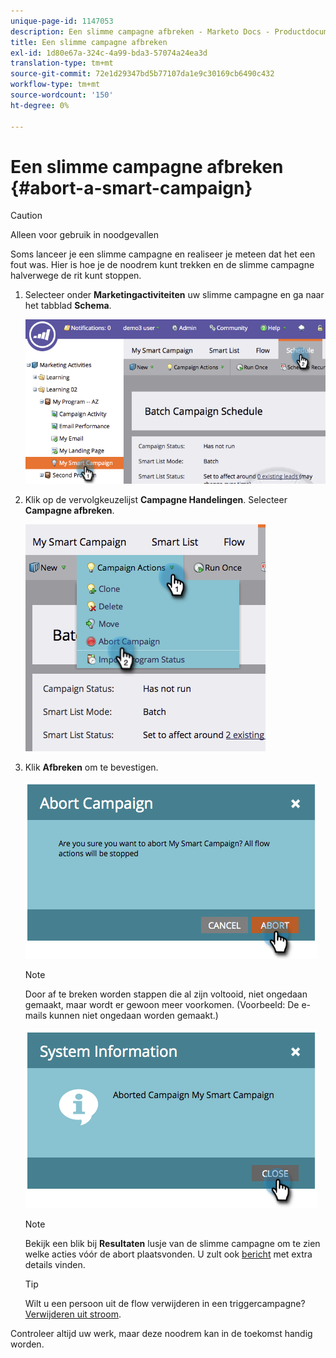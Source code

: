 ```yaml
---
unique-page-id: 1147053
description: Een slimme campagne afbreken - Marketo Docs - Productdocumentatie
title: Een slimme campagne afbreken
exl-id: 1d80e67a-324c-4a99-bda3-57074a24ea3d
translation-type: tm+mt
source-git-commit: 72e1d29347bd5b77107da1e9c30169cb6490c432
workflow-type: tm+mt
source-wordcount: '150'
ht-degree: 0%

---
```


# Een slimme campagne afbreken {#abort-a-smart-campaign}

>[!CAUTION]
>
>Alleen voor gebruik in noodgevallen

Soms lanceer je een slimme campagne en realiseer je meteen dat het een fout was. Hier is hoe je de noodrem kunt trekken en de slimme campagne halverwege de rit kunt stoppen.

1. Selecteer onder **Marketingactiviteiten** uw slimme campagne en ga naar het tabblad **Schema**.

   ![](assets/image2014-9-22-16-3a19-3a44.png)

1. Klik op de vervolgkeuzelijst **Campagne Handelingen**. Selecteer **Campagne afbreken**.

   ![](assets/image2014-9-22-16-19-48.png)

1. Klik **Afbreken** om te bevestigen.

   ![](assets/image2014-9-22-16-3a19-3a57.png)

   >[!NOTE]
   >
   >Door af te breken worden stappen die al zijn voltooid, niet ongedaan gemaakt, maar wordt er gewoon meer voorkomen. (Voorbeeld: De e-mails kunnen niet ongedaan worden gemaakt.)

   ![](assets/image2014-9-22-16-3a20-3a0.png)

   >[!NOTE]
   >
   >Bekijk een blik bij **Resultaten** lusje van de slimme campagne om te zien welke acties vóór de abort plaatsvonden. U zult ook [bericht](/help/marketo/product-docs/core-marketo-concepts/miscellaneous/understanding-notifications.md) met extra details vinden.

   >[!TIP]
   >
   >Wilt u een persoon uit de flow verwijderen in een triggercampagne? [Verwijderen uit stroom](/help/marketo/product-docs/core-marketo-concepts/smart-campaigns/flow-actions/remove-from-flow.md).

Controleer altijd uw werk, maar deze noodrem kan in de toekomst handig worden.
